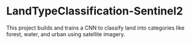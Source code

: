 # LandTypeClassification-Sentinel2
This project builds and trains a CNN to classify land into categories like forest, water, and urban using satellite imagery.
